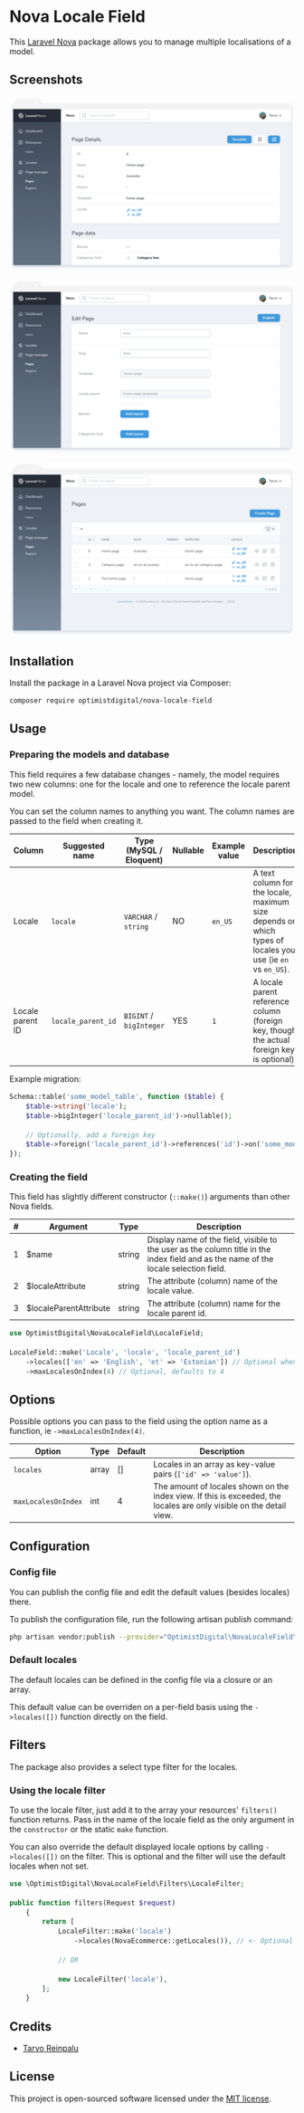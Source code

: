 # Nova Locale Field

This [Laravel Nova](https://nova.laravel.com) package allows you to manage multiple localisations of a model.

## Screenshots

![Detail View](docs/detail.png)

![Form View](docs/form.png)

![Index View](docs/index.png)

## Installation

Install the package in a Laravel Nova project via Composer:

```bash
composer require optimistdigital/nova-locale-field
```

## Usage

### Preparing the models and database

This field requires a few database changes - namely, the model requires two new columns: one for the locale and one to reference the locale parent model.

You can set the column names to anything you want. The column names are passed to the field when creating it.

| Column           | Suggested name     | Type (MySQL / Eloquent) | Nullable | Example value | Description                                                                                                |
| ---------------- | ------------------ | ----------------------- | -------- | ------------- | ---------------------------------------------------------------------------------------------------------- |
| Locale           | `locale`           | `VARCHAR` / `string`    | NO       | `en_US`       | A text column for the locale, maximum size depends on which types of locales you use (ie `en` vs `en_US`). |
| Locale parent ID | `locale_parent_id` | `BIGINT` / `bigInteger` | YES      | `1`           | A locale parent reference column (foreign key, though the actual foreign key is optional)                  |

Example migration:

```php
Schema::table('some_model_table', function ($table) {
    $table->string('locale');
    $table->bigInteger('locale_parent_id')->nullable();

    // Optionally, add a foreign key
    $table->foreign('locale_parent_id')->references('id')->on('some_model_table');
});
```

### Creating the field

This field has slightly different constructor (`::make()`) arguments than other Nova fields.

| #   | Argument                | Type   | Description                                                                                                                          |
| --- | ----------------------- | ------ | ------------------------------------------------------------------------------------------------------------------------------------ |
| 1   | \$name                  | string | Display name of the field, visible to the user as the column title in the index field and as the name of the locale selection field. |
| 2   | \$localeAttribute       | string | The attribute (column) name of the locale value.                                                                                     |
| 3   | \$localeParentAttribute | string | The attribute (column) name for the locale parent id.                                                                                |

```php
use OptimistDigital\NovaLocaleField\LocaleField;

LocaleField::make('Locale', 'locale', 'locale_parent_id')
    ->locales(['en' => 'English', 'et' => 'Estonian']) // Optional when you've set a default
    ->maxLocalesOnIndex(4) // Optional, defaults to 4
```

## Options

Possible options you can pass to the field using the option name as a function, ie `->maxLocalesOnIndex(4)`.

| Option              | Type  | Default | Description                                                                                                          |
| ------------------- | ----- | ------- | -------------------------------------------------------------------------------------------------------------------- |
| `locales`           | array | []      | Locales in an array as key-value pairs (`['id' => 'value']`).                                                        |
| `maxLocalesOnIndex` | int   | 4       | The amount of locales shown on the index view. If this is exceeded, the locales are only visible on the detail view. |

## Configuration

### Config file

You can publish the config file and edit the default values (besides locales) there.

To publish the configuration file, run the following artisan publish command:

```bash
php artisan vendor:publish --provider="OptimistDigital\NovaLocaleField\FieldServiceProvider" --tag="config"
```

### Default locales

The default locales can be defined in the config file via a closure or an array.

This default value can be overriden on a per-field basis using the `->locales([])` function directly on the field.

## Filters

The package also provides a select type filter for the locales.

### Using the locale filter

To use the locale filter, just add it to the array your resources' `filters()` function returns. Pass in the name of the locale field as the only argument in the `constructor` or the static `make` function.

You can also override the default displayed locale options by calling `->locales([])` on the filter. This is optional and the filter will use the default locales when not set.

```php
use \OptimistDigital\NovaLocaleField\Filters\LocaleFilter;

public function filters(Request $request)
    {
        return [
            LocaleFilter::make('locale')
                ->locales(NovaEcommerce::getLocales()), // <- Optional

            // OR

            new LocaleFilter('locale'),
        ];
    }
```

## Credits

- [Tarvo Reinpalu](https://github.com/Tarpsvo)

## License

This project is open-sourced software licensed under the [MIT license](LICENSE.md).
